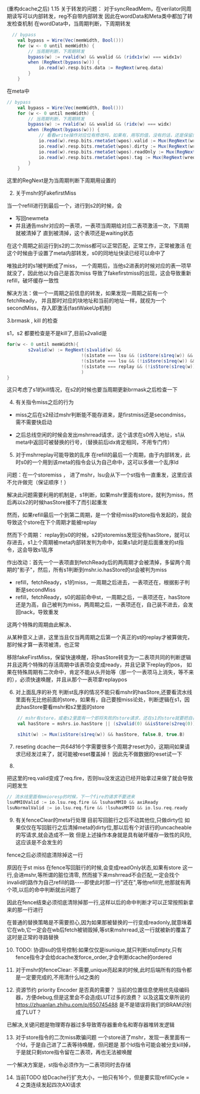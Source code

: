 
(重构dcache之后)
1.15
关于转发的问题：
对于syncReadMem，在verilator同周期读写可以内部转发，reg不自带内部转发
因此在wordData和Meta类中都加了转发检查机制
在wordData中，当周期判断，下周期转发
```scala
  // bypass
    val bypass = Wire(Vec(memWidth, Bool()))
    for (w <- 0 until memWidth) {
        // 当周期判断，下周期转发
        bypass(w) := rvalid(w) && wvalid && (ridx1v(w) === widx1v)
        when (RegNext(bypass(w))) {
            io.read(w).resp.bits.data := RegNext(wreq.data)
        }
    }

```

在meta中
```scala
// bypass
    val bypass = Wire(Vec(memWidth, Bool()))
    for (w <- 0 until memWidth) {
        // 当周期判断，下周期转发
        bypass(w) := rvalid(w) && wvalid && (ridx(w) === widx)
        when (RegNext(bypass(w))) {
            // 看看write操作对应位有修改吗，如果有，用写的值，没有的话，还是保留原来读到的rmetaSet的值
            io.read(w).resp.bits.rmetaSet(wpos).valid := Mux(RegNext(wreq.setvalid.valid), RegNext(wreq.setvalid.bits), rmetaSet(w)(wpos).valid)
            io.read(w).resp.bits.rmetaSet(wpos).dirty := Mux(RegNext(wreq.setdirty.valid), RegNext(wreq.setdirty.bits), rmetaSet(w)(wpos).dirty)
            io.read(w).resp.bits.rmetaSet(wpos).readOnly := Mux(RegNext(wreq.setreadOnly.valid), RegNext(wreq.setreadOnly.bits), rmetaSet(w)(wpos).readOnly)
            io.read(w).resp.bits.rmetaSet(wpos).tag := Mux(RegNext(wreq.setTag.valid), RegNext(wreq.setTag.bits), rmetaSet(w)(wpos).tag)
        }
    }
```

这里的RegNext是为当周期判断下周期用设置的


2. 关于mshr的FakefirstMiss

当一个refill进行到最后一个，进行到s2的时候，会
- 写回newmeta
- 并且通告mshr对应的一表项，一表项当周期给对应二表项激活一次，下周期就被清掉了
直到被清掉，这个表项还是waiting状态

在这个周期之前运行到s2的二次miss都可以正常匹配，正常工作，正常被激活
在这个时候由于设置了meta内部转发，s0的同地址快读已经可以命中了

唯独此时的s1被判断成了miss，
一个周期后，当他s2进表的时候对应的表一项早就没了，因此他以为自己是首次miss
导致了fakefirstmiss的出现，这会导致重新refill，破坏缓存一致性

解决方法：做一个一周期之前信息的转发，如果发现一周期之前有一个fetchReady，
并且那时对应的块地址和当前的地址一样，就视为一个secondMiss，存入即激活(fastWakeUp机制)


3.brmask , kill 的检查

s1，s2 都要检查是不是kill了,目前s2valid是
```scala
for(w <- 0 until memWidth){
        s2valid(w) := RegNext(s1valid(w) &&
                            !(s1state === lsu && (isStore(s1req(w)) && s2StoreFailed)) && 
                            !(s1state === lsu && (!isStore(s1req(w)) && IsKilledByBranch(io.lsu.brupdate, s1req(w).uop))) &&
                            !(s1state === replay && (!isStore(s1req(w)) && IsKilledByBranch(io.lsu.brupdate, s1req(w).uop)))
                            )
}
```
这只考虑了s1的kill情况，在s2的时候也要当周期更新brmask之后检查一下



4. 有关指令miss之后的行为
- miss之后在s2经过mshr判断能不能存进来，是firstmiss还是secondmiss，需不需要快启动

- 之后总线空闲的时候会发出mshrread请求，这个请求在s0传入地址，s1从meta中返回可被替换的行号，（替换前后idx肯定相同，不用专门传）



5. 对于mshrreplay可能导致的乱序
在refill的最后一个周期，由于内部转发，此时s0的一个用到该meta的指令会认为自己命中，这可以多做一个乱序ld

问题：在一个storemiss ， 进了mshr，lsu会从下一个st指令一直重发，这里应该不允许做完（保证顺序！）

解决此问题需要利用的机制是，s1判断，如果mshr里面有store，就判为miss，然后再以s2的时候hasStore接不了而引起重发
<!-- 这个不好 -->


然而，如果refill最后一个到第二周期，是一个曾经miss的store指令发起的，就会导致这个store在下个周期才能被replay

然而下个周期：
replay到s0的时候，s2的storemiss发现没有hasStore，就可以存进去，s1上个周期被meta内部转发判为命中，如果s1此时是后面重发的st指令，这会导致s1乱序



作出改动：首先一个一表项直到fetchReady后的两周期才会被清掉，多留两个周期的"影子"，然后，所有s1判断到mshr.io.hasStore的st会被判为miss

- refill，fetchReady，s1的miss，一周期之后进去，一表项还在，根据影子判断是secondMiss
- refill，fetchReady，s0的超前命中st，一周期之后，一表项还在，hasStore还是为高，自己被判为miss，两周期之后，一表项还在，自己装不进去，会发回nack，导致重发

这两个特殊的周期由此解决、

从某种意义上讲，这里当且仅当两周期之后第一个真正的st的replay才被算做完，那时候才算一表项被清，也正常

移除fakeFirstMiss，保留快速唤醒，将hasStore转变为一二表项共同的判断逻辑
并且这两个特殊的存活周期中该表项会变成ready，并且记录下replay的pos，
如果在特殊周期有二次命中，肯定不能从头开始等（那一个一表项马上消失，等不来的），必须快速唤醒，并且从那个一表项拿replaypos

6. 对上面乱序的补充
判断st乱序的情况不能只看mshr的hasStore,还要看流水线里面有无比他前面的store，如果有，自己要按miss论处，判断逻辑在s1，因此hasStore要看mshr和s2里面的store

```scala
    // mshr有store，或者s2里面有一个即将失败的store请求，还在s1的store就要把自己判断为miss
    val hasStore = mshrs.io.hasStore || (s2valid(0) &&isStore(s2req(0)) && !s2hit(0)) 

    s1hit(w) := Mux(isStore(s1req(w)) && hasStore, false.B, true.B)
```

7. reseting
dcache一共64*8*16个字需要很多个周期才reset为0，这期间如果请求已经发过来了，就可能被reset覆盖掉！
因此先不做数据的reset试一下


8. 
把这里的req.valid变成了req.fire，否则lsu没发这边已经开始拿过来做了就会导致问题发生
```scala
// 流水线里面有mmioresp的时候，下一个fire的请求不要进来
lsuMMIOValid := io.lsu.req.fire && lsuhasMMIO && axiReady
lsuNormalValid := io.lsu.req.fire && !lsuhasMMIO && io.lsu.req.ready
```

9. 有关fenceClear的meta行处理
目前写回脏行之后不动其他位,只做dirty位
如果仅仅在写回脏行之后清掉meta的dirty位,那以后有个对该行的uncacheable的写请求,就会造成不一致
但是上述操作本身就是具有破坏缓存一致性的风险,这应该是不会发生的


fence之后必须彻底清除掉这一行

原因在于st miss
在fence写回脏行的时候,会变成readOnly状态,如果有store 这一行,会进mshr,等所谓的脏位清零,
然而接下来mshrread不会匹配,一定会找个invalid的路作为自己refill的路----即使此时那一行"还在",等他refill完,他那就有两个项,以后的命中判断就出问题了

因此在fence结束必须彻底清除掉那一行,这样以后的命中判断才可以正常按照新拿来的那一行进行

在普通的替换策略是不需要担心,因为如果那被替换的一行变成readonly,就意味着它在wb,它一定会在wb后fetch被销毁掉,等st来mshrread,这一行就被新的覆盖了
这时是正常的寻路替换

                                                            
10. TODO: 协调lsu的信号控制:如果仅仅是isunique,就只判断stqEmpty,只有fence指令才会给dcache发force_order,才会判断dcache的ordered

11. 对于mshr的fenceClear:
不需要,unique亮起来的时候,此时后端所有的指令都是一定要完成的,不用清什么ld之类的



12. 资源节约 priority Encoder 是否真的需要？
当前的位置信息使用优先级编码器，方便debug,但是这里会不会造成LUT过多的浪费？
以及这篇文章所说的
https://zhuanlan.zhihu.com/p/650745488
是不是错误将我们的BRAM识别成了LUT？

已解决,关键问题是物理寄存器过多导致寄存器重命名和寄存器堆转发逻辑



13. 对于store指令的二次miss欺骗问题
一个store进了mshr，发现一表里面有一个ld，于是自己进了二表等待唤醒，但问题是
那个ld指令可能会被分支kill掉，于是就只剩store指令留在二表项，再也无法被唤醒

一个解决方案是，st指令必须作为一二表项同时去存储



14. 当前TODO
给Dcache行扩充大小，一拍只有16个，但是要实现refillCycle = 4 之类连续发起四次AXI请求